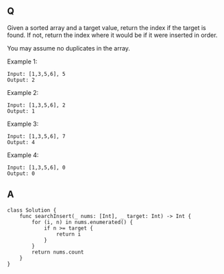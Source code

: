 ## Q

Given a sorted array and a target value, return the index if the target is found. If not, return the index where it would be if it were inserted in order.

You may assume no duplicates in the array.

Example 1:

```
Input: [1,3,5,6], 5
Output: 2
```

Example 2:

```
Input: [1,3,5,6], 2
Output: 1
```

Example 3:

```
Input: [1,3,5,6], 7
Output: 4
```

Example 4:

```
Input: [1,3,5,6], 0
Output: 0
```


## A

```
class Solution {
    func searchInsert(_ nums: [Int], _ target: Int) -> Int {
        for (i, n) in nums.enumerated() {
            if n >= target {
                return i
            }
        }
        return nums.count
    }
}
```

